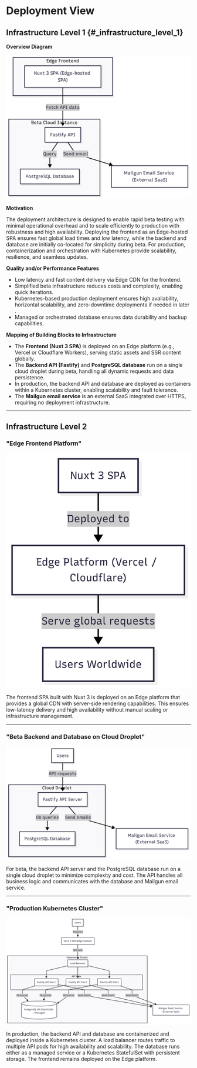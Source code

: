 # Deployment View

## Infrastructure Level 1 {#_infrastructure_level_1}

**Overview Diagram**

![Infrastructure Level 1 Diagram](./images/OverviewDeployment.png)

**Motivation**

The deployment architecture is designed to enable rapid beta testing with minimal operational overhead and to scale efficiently to production with robustness and high availability. Deploying the frontend as an Edge-hosted SPA ensures fast global load times and low latency, while the backend and database are initially co-located for simplicity during beta. For production, containerization and orchestration with Kubernetes provide scalability, resilience, and seamless updates.

**Quality and/or Performance Features**

- Low latency and fast content delivery via Edge CDN for the frontend.
- Simplified beta infrastructure reduces costs and complexity, enabling quick iterations.
- Kubernetes-based production deployment ensures high availability, horizontal scalability, and zero-downtime deployments if needed in later .
- Managed or orchestrated database ensures data durability and backup capabilities.

**Mapping of Building Blocks to Infrastructure**

- The **Frontend (Nuxt 3 SPA)** is deployed on an Edge platform (e.g., Vercel or Cloudflare Workers), serving static assets and SSR content globally.
- The **Backend API (Fastify)** and **PostgreSQL database** run on a single cloud droplet during beta, handling all dynamic requests and data persistence.
- In production, the backend API and database are deployed as containers within a Kubernetes cluster, enabling scalability and fault tolerance.
- The **Mailgun email service** is an external SaaS integrated over HTTPS, requiring no deployment infrastructure.

---

## Infrastructure Level 2

### "Edge Frontend Platform"

![Edge Frontend Platform Diagram](./images/DetailsFE.png)

The frontend SPA built with Nuxt 3 is deployed on an Edge platform that provides a global CDN with server-side rendering capabilities. This ensures low-latency delivery and high availability without manual scaling or infrastructure management.

---

### "Beta Backend and Database on Cloud Droplet"

![Beta Backend and Database Diagram](./images/DetailsAPIDeployment.png)

For beta, the backend API server and the PostgreSQL database run on a single cloud droplet to minimize complexity and cost. The API handles all business logic and communicates with the database and Mailgun email service.

---

### "Production Kubernetes Cluster"

![Production Kubernetes Cluster Diagram](./images/DetailsKubernetes.png)

In production, the backend API and database are containerized and deployed inside a Kubernetes cluster. A load balancer routes traffic to multiple API pods for high availability and scalability. The database runs either as a managed service or a Kubernetes StatefulSet with persistent storage. The frontend remains deployed on the Edge platform.
